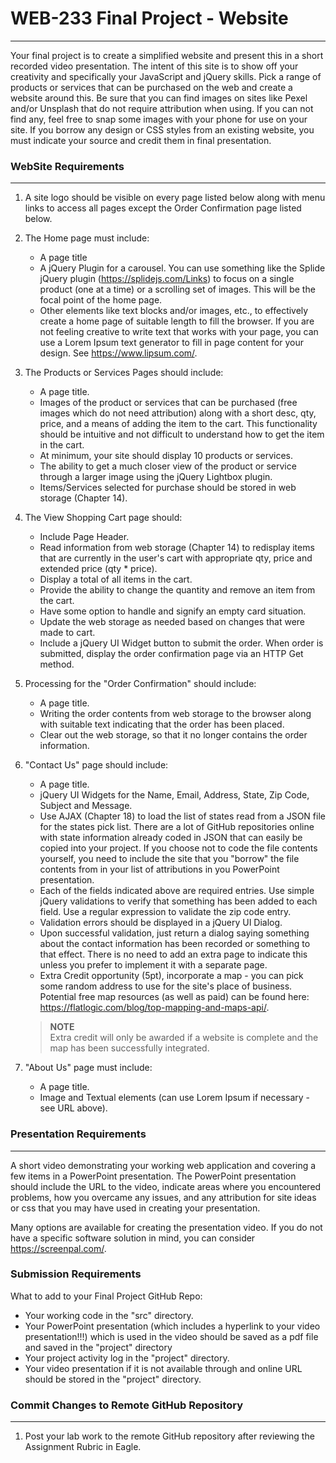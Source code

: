 # WEB-233 Final Project - Website

___

Your final project is to create a simplified website and present this in a short recorded video presentation.  The intent of this site is to show off your creativity and specifically your JavaScript and jQuery skills.  Pick a range of products or services that can be purchased on the web and create a website around this.  Be sure that you can find images on sites like Pexel and/or Unsplash that do not require attribution when using.  If you can not find any, feel free to snap some images with your phone for use on your site.  If you borrow any design or CSS styles from an existing website, you must indicate your source and credit them in final presentation.  

### WebSite Requirements

___

1. A site logo should be visible on every page listed below along with menu links to access all pages except the Order Confirmation page listed below.
&NewLine;
&NewLine;

2. The Home page must include:
    - A page title
    - A jQuery Plugin for a carousel.  You can use something like the Splide jQuery plugin (<https://splidejs.com/Links>) to focus on a single product (one at a time) or a scrolling set of images.  This will be the focal point of the home page.
    - Other elements like text blocks and/or images, etc., to effectively create a home page of suitable length to fill the browser.  If you are not feeling creative to write text that works with your page, you can use a Lorem Ipsum text generator to fill in page content for your design.  See <https://www.lipsum.com/>.
&NewLine;
&NewLine;

3. The Products or Services Pages should include:
    - A page title.
    - Images of the product or services that can be purchased (free images which do not need attribution) along with a short desc, qty, price, and a means of adding the item to the cart.  This functionality should be intuitive and not difficult to understand how to get the item in the cart.
    - At minimum, your site should display 10 products or services.
    - The ability to get a much closer view of the product or service through a larger image using the jQuery Lightbox plugin.
    - Items/Services selected for purchase should be stored in web storage (Chapter 14).
&NewLine;
&NewLine;

4. The View Shopping Cart page should:
    - Include Page Header.
    - Read information from web storage (Chapter 14) to redisplay items that are currently in the user's cart with appropriate qty, price and extended price (qty * price).
    - Display a total of all items in the cart.
    - Provide the ability to change the quantity and remove an item from the cart.
    - Have some option to handle and signify an empty card situation.
    - Update the web storage as needed based on changes that were made to cart.
    - Include a jQuery UI Widget button to submit the order.  When order is submitted, display the order confirmation page via an HTTP Get method.
&NewLine;
&NewLine;

5. Processing for the "Order Confirmation" should include:
    - A page title.
    - Writing the order contents from web storage to the browser along with suitable text indicating that the order has been placed.
    - Clear out the web storage, so that it no longer contains the order information.
&NewLine;
&NewLine;

6. "Contact Us" page should include:
    - A page title.
    - jQuery UI Widgets for the Name, Email, Address, State, Zip Code, Subject and Message.  
    - Use AJAX (Chapter 18) to load the list of states read from a JSON file for the states pick list.  There are a lot of GitHub repositories online with state information already coded in JSON that can easily be copied into your project.  If you choose not to code the file contents yourself, you need to include the site that you "borrow" the file contents from in your list of attributions in you PowerPoint presentation.
    - Each of the fields indicated above are required entries.  Use simple jQuery validations to verify that something has been added to each field.  Use a regular expression to validate the zip code entry.
    - Validation errors should be displayed in a jQuery UI Dialog.
    - Upon successful validation, just return a dialog saying something about the contact information has been recorded or something to that effect.  There is no need to add an extra page to indicate this unless you prefer to implement it with a separate page.
    - Extra Credit opportunity (5pt), incorporate a map - you can pick some random address to use for the site's place of business.  Potential free map resources (as well as paid) can be found here: <https://flatlogic.com/blog/top-mapping-and-maps-api/>.
    > **NOTE**  
    > Extra credit will only be awarded if a website is complete and the map has been successfully integrated.
&NewLine;
&NewLine;

7. "About Us" page must include:
    - A page title.
    - Image and Textual elements (can use Lorem Ipsum if necessary - see URL above).

### Presentation Requirements

___

A short video demonstrating your working web application and covering a few items in a PowerPoint presentation.  The PowerPoint presentation should include the URL to the video, indicate areas where you encountered problems, how you overcame any issues, and any attribution for site ideas or css that you may have used in creating your presentation.  

Many options are available for creating the presentation video.  If you do not have a specific software solution in mind, you can consider https://screenpal.com/.

### Submission Requirements

What to add to your Final Project GitHub Repo:

- Your working code in the "src" directory.
- Your PowerPoint presentation (which includes a hyperlink to your video presentation!!!) which is used in the video should be saved as a pdf file and saved in the "project" directory
- Your project activity log in the "project" directory.
- Your video presentation if it is not available through and online URL should be stored in the "project" directory.

### Commit Changes to Remote GitHub Repository

___

1. Post your lab work to the remote GitHub repository after reviewing the Assignment Rubric in Eagle.